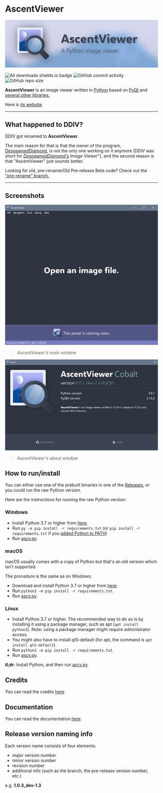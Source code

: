 # AscentViewer

![AscV Banner](other/banner.png)

![All downloads shields.io badge](https://img.shields.io/github/downloads/despawnedd/AscentViewer/total?logo=github)
![GitHub commit activity](https://img.shields.io/github/commit-activity/m/despawnedd/AscentViewer?logo=github)
![GitHub repo size](https://img.shields.io/github/repo-size/despawnedd/AscentViewer?logo=github)

**AscentViewer** is an image viewer written in [Python](https://www.python.org/) based on [PyQt](https://riverbankcomputing.com/software/pyqt/) and [several other libraries.](other/markdown/CREDITS.md)

Here is [its website](https://dd.acrazytown.com/AscentViewer/).

---

<!-- NOTE: Add notice about downloads. -->

## What happened to DDIV?

DDIV got renamed to **AscentViewer**.

The main reason for that is that the owner of the program, [DespawnedDiamond](https://github.com/despawnedd), is not the only one working on it anymore (DDIV was short for <u>*DespawnedDiamond's*</u> *Image Viewer*"), and the second reason is that "AscentViewer" just sounds better.

Looking for old, pre-rename/Old Pre-release Beta code? Check out the ["pre-rename" branch.](https://github.com/despawnedd/AscentViewer/tree/pre-rename)

---

## Screenshots

![Main window screenshot](other/examples/ascv_0.0.1_pre-release.png)

> *AscentViewer's main window*

![About window screenshot](other/examples/ascv_0.0.1_pre-release_about.png)

> *AscentViewer's about window*

## How to run/install

You can either use one of the prebuilt binaries in one of the [Releases](https://github.com/despawnedd/AscentViewer/releases), or you could run the raw Python version.

Here are the instructions for running the raw Python version:

### Windows

* Install Python 3.7 or higher from [here](https://www.python.org/downloads/).
* Run `py -m pip install -r requirements.txt` (or `pip install -r requirements.txt` if you [added Python to PATH](other/markdown/img/add_to_path_win.png))
* Run [ascv.py](source/ascv.py).

### macOS

macOS usually comes with a copy of Python but that's an old version which isn't supported.

The procedure is the same as on Windows:

* Download and install Python 3.7 or higher from [here](https://www.python.org/downloads/).
* Run `python3 -m pip install -r requirements.txt`.
* Run [ascv.py](source/ascv.py).

### Linux

* Install Python 3.7 or higher. The recommended way to do so is by installing it using a package manager, such as apt (`apt install python3`). Note: using a package manager might require administrator access.
* You might also have to install qt5-default (for apt, the command is `apt install qt5-default`).
* Run `python3 -m pip install -r requirements.txt`.
* Run [ascv.py](source/ascv.py).

<!-- ### Windows

* Install Python 3.7 or higher somehow. The recommended way to do so is by downloading it from Python's official website:
  * Download Python 3.7 or higher from [Python's website](https://www.python.org/downloads/).
  * Install the downloaded Python version (make sure you select the [Add to PATH  checkbox](other/markdown/img/add_to_path_win.png))
* Run [ascv.py](source/ascv.py), either by opening it in File Explorer (if you installed the [Python launcher()]), or by running it from the command line.

### macOS

Detailed instructions for macOS are coming soon

### Linux

> Please correct me if something is wrong here by creating an issue or a pull request.

* Install Python 3.7 or higher, either by building it from source, or by installing it using your favourite package manager, such as apt (``sudo apt install python3``).
* You might have to install ``qt5-default``. Again, install it by using your favourite package manager, such as apt (``sudo apt install qt5-default``).
* Run [ascv.py](source/ascv.py) using the Python version you installed. If you installed it using a package manager (of if you have added it to PATH yourself), this can be done by running ``python3 [path to ascv.py]`` (eg. ``python3 ascv.py``) -->

**tl;dr:** Install Python, and then run [ascv.py](source/ascv.py).

<!-- * Install Python 3.7+ (make sure you install ``pip``)
* Run ``pip install -r requirements.txt`` while in the root directory, or just manually install the required packages
* If you're on Linux, you might have to install ``qt5-default`` (on Ubuntu, the command is ``sudo apt install qt5-default``) 

And that's it. -->

## Credits

You can read the credits [here](other/markdown/CREDITS.md).

## Documentation

You can read the documentation [here](https://github.com/despawnedd/AscentViewer/wiki).

## Release version naming info

Each version name consists of four elements:

* major version number
* minor version number
* revision number
* additional info (such as the branch, the pre-release version number, etc.)

e.g. **1.0.3_dev-1.3**
